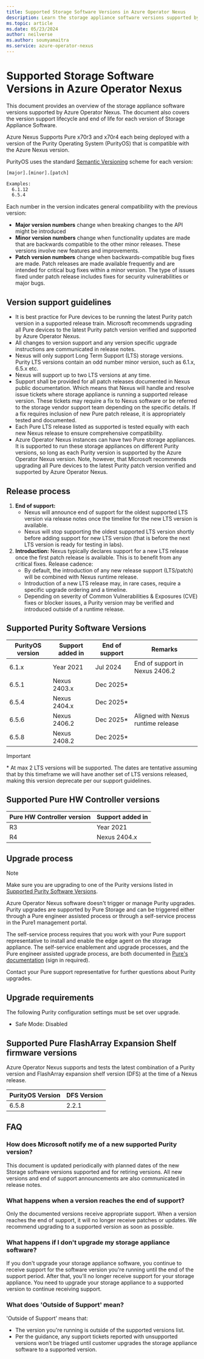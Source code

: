 ```yaml
---
title: Supported Storage Software Versions in Azure Operator Nexus
description: Learn the storage appliance software versions supported by Azure Operator Nexus versions.
ms.topic: article
ms.date: 05/23/2024
author: neilverse
ms.author: soumyamaitra
ms.service: azure-operator-nexus
---
```


# Supported Storage Software Versions in Azure Operator Nexus

This document provides an overview of the storage appliance software versions supported by Azure Operator Nexus. The document also covers the version support lifecycle and end of life for each version of Storage Appliance Software.

Azure Nexus Supports Pure x70r3 and x70r4 each being deployed with a version of the Purity Operating System (PurityOS) that is compatible with the Azure Nexus version.

PurityOS uses the standard [Semantic Versioning](https://semver.org/) scheme for each version:

```bash
[major].[minor].[patch]

Examples:
  6.1.12
  6.5.4
```

Each number in the version indicates general compatibility with the previous version:

* **Major version numbers** change when breaking changes to the API might be introduced
* **Minor version numbers** change when functionality updates are made that are backwards compatible to the other minor releases. These versions involve new features and improvements.
* **Patch version numbers** change when backwards-compatible bug fixes are made. Patch releases are made available frequently and are intended for critical bug fixes within a minor version. The type of issues fixed under patch release includes fixes for security vulnerabilities or major bugs.

## Version support guidelines

- It is best practice for Pure devices to be running the latest Purity patch version in a supported release train. Microsoft recommends upgrading all Pure devices to the latest Purity patch version verified and supported by Azure Operator Nexus.
- All changes to version support and any version specific upgrade instructions are communicated in release notes.
- Nexus will only support Long Term Support (LTS) storage versions. Purity LTS versions contain an odd number minor version, such as 6.1.x, 6.5.x etc.
- Nexus will support up to two LTS versions at any time.
- Support shall be provided for all patch releases documented in Nexus public documentation. Which means that Nexus will handle and resolve issue tickets where storage appliance is running a supported release version. These tickets may require a fix to Nexus software or be referred to the storage vendor support team depending on the specific details. If a fix requires inclusion of new Pure patch release, it is appropriately tested and documented.
- Each Pure LTS release listed as supported is tested equally with each new Nexus release to ensure comprehensive compatibility.
- Azure Operator Nexus instances can have two Pure storage appliances. It is supported to run these storage appliances on different Purity versions, so long as each Purity version is supported by the Azure Operator Nexus version. Note, however, that Microsoft recommends upgrading all Pure devices to the latest Purity patch version verified and supported by Azure Operator Nexus.


## Release process
1.	**End of support:**
    - Nexus will announce end of support for the oldest supported LTS version via release notes once the timeline for the new LTS version is available.
    - Nexus will stop supporting the oldest supported LTS version shortly before adding support for new LTS version (that is before the next LTS version is ready for testing in labs).
3.	**Introduction:** Nexus typically declares support for a new LTS release once the first patch release is available. This is to benefit from any critical fixes. Release cadence:
    - By default, the introduction of any new release support (LTS/patch) will be combined with Nexus runtime release.
    - Introduction of a new LTS release may, in rare cases, require a specific upgrade ordering and a timeline.
    - Depending on severity of Common Vulnerabilities & Exposures (CVE) fixes or blocker issues, a Purity version may be verified and introduced outside of a runtime release.

## Supported Purity Software Versions

|  PurityOS version | Support added in | End of support | Remarks |
|-------------------|------------------|----------------|---------|
| 6.1.x             | Year 2021        | Jul 2024       | End of support in Nexus 2406.2 |
| 6.5.1             | Nexus 2403.x     | Dec 2025*     | |
| 6.5.4             | Nexus 2404.x     | Dec 2025*     | |
| 6.5.6             | Nexus 2406.2     | Dec 2025*     | Aligned with Nexus runtime release |
| 6.5.8             | Nexus 2408.2     | Dec 2025*     | |

> [!IMPORTANT]
> \* At max 2 LTS versions will be supported. The dates are tentative assuming that by this timeframe we will have another set of LTS versions released, making this version deprecate per our support guidelines.

## Supported Pure HW Controller versions

| Pure HW Controller version | Support added in |
|----------|-------------|
| R3  | Year 2021 |
| R4  | Nexus 2404.x |

## Upgrade process

> [!NOTE]
> Make sure you are upgrading to one of the Purity versions listed in [Supported Purity Software Versions](#supported-purity-software-versions).

Azure Operator Nexus software doesn't trigger or manage Purity upgrades. Purity upgrades are supported by Pure Storage and can be triggered either through a Pure engineer assisted process or through a self-service process in the Pure1 management portal.

The self-service process requires that you work with your Pure support representative to install and enable the edge agent on the storage appliance. The self-service enablement and upgrade processes, and the Pure engineer assisted upgrade process, are both documented in [Pure's documentation](https://support.purestorage.com/) (sign in required).

Contact your Pure support representative for further questions about Purity upgrades.

## Upgrade requirements

The following Purity configuration settings must be set over upgrade.

* Safe Mode: Disabled

## Supported Pure FlashArray Expansion Shelf firmware versions

Azure Operator Nexus supports and tests the latest combination of a Purity version and FlashArray expansion shelf version (DFS) at the time of a Nexus release.

| PurityOS Version | DFS Version|
|------------------|------------|
| 6.5.8            | 2.2.1      |

## FAQ

### How does Microsoft notify me of a new supported Purity version?

This document is updated periodically with planned dates of the new Storage software versions supported and for retiring versions. All new versions and end of support announcements are also communicated in release notes.

### What happens when a version reaches the end of support?

Only the documented versions receive appropriate support. When a version reaches the end of support, it will no longer receive patches or updates. We recommend upgrading to a supported version as soon as possible.

### What happens if I don't upgrade my storage appliance software?

If you don't upgrade your storage appliance software, you continue to receive support for the software version you're running until the end of the support period. After that, you'll no longer receive support for your storage appliance. You need to upgrade your storage appliance to a supported version to continue receiving support.

### What does 'Outside of Support' mean?

'Outside of Support' means that:

* The version you're running is outside of the supported versions list.
* Per the guidance, any support tickets reported with unsupported versions won’t be triaged until customer upgrades the storage appliance software to a supported version.